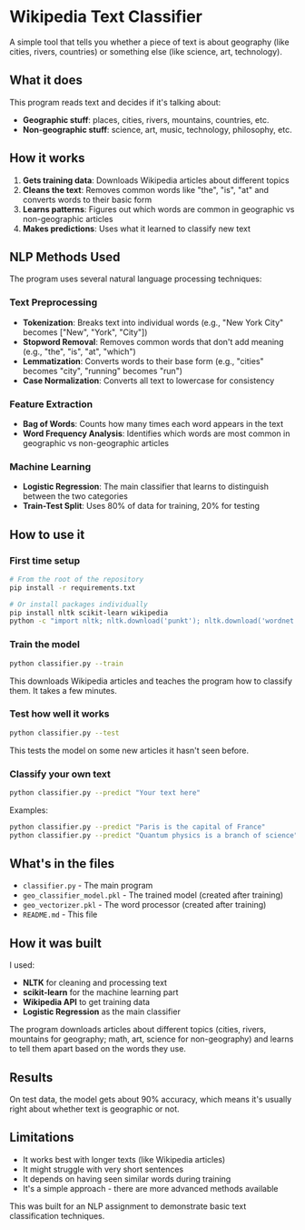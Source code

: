 # Wikipedia Text Classifier

A simple tool that tells you whether a piece of text is about geography (like cities, rivers, countries) or something else (like science, art, technology).

## What it does

This program reads text and decides if it's talking about:
- **Geographic stuff**: places, cities, rivers, mountains, countries, etc.
- **Non-geographic stuff**: science, art, music, technology, philosophy, etc.

## How it works

1. **Gets training data**: Downloads Wikipedia articles about different topics
2. **Cleans the text**: Removes common words like "the", "is", "at" and converts words to their basic form
3. **Learns patterns**: Figures out which words are common in geographic vs non-geographic articles
4. **Makes predictions**: Uses what it learned to classify new text

## NLP Methods Used

The program uses several natural language processing techniques:

### Text Preprocessing
- **Tokenization**: Breaks text into individual words (e.g., "New York City" becomes ["New", "York", "City"])
- **Stopword Removal**: Removes common words that don't add meaning (e.g., "the", "is", "at", "which")
- **Lemmatization**: Converts words to their base form (e.g., "cities" becomes "city", "running" becomes "run")
- **Case Normalization**: Converts all text to lowercase for consistency

### Feature Extraction
- **Bag of Words**: Counts how many times each word appears in the text
- **Word Frequency Analysis**: Identifies which words are most common in geographic vs non-geographic articles

### Machine Learning
- **Logistic Regression**: The main classifier that learns to distinguish between the two categories
- **Train-Test Split**: Uses 80% of data for training, 20% for testing

## How to use it

### First time setup
```bash
# From the root of the repository
pip install -r requirements.txt

# Or install packages individually
pip install nltk scikit-learn wikipedia
python -c "import nltk; nltk.download('punkt'); nltk.download('wordnet'); nltk.download('stopwords')"
```

### Train the model
```bash
python classifier.py --train
```
This downloads Wikipedia articles and teaches the program how to classify them. It takes a few minutes.

### Test how well it works
```bash
python classifier.py --test
```
This tests the model on some new articles it hasn't seen before.

### Classify your own text
```bash
python classifier.py --predict "Your text here"
```

Examples:
```bash
python classifier.py --predict "Paris is the capital of France"
python classifier.py --predict "Quantum physics is a branch of science"
```

## What's in the files

- `classifier.py` - The main program
- `geo_classifier_model.pkl` - The trained model (created after training)
- `geo_vectorizer.pkl` - The word processor (created after training)
- `README.md` - This file

## How it was built

I used:
- **NLTK** for cleaning and processing text
- **scikit-learn** for the machine learning part
- **Wikipedia API** to get training data
- **Logistic Regression** as the main classifier

The program downloads articles about different topics (cities, rivers, mountains for geography; math, art, science for non-geography) and learns to tell them apart based on the words they use.

## Results

On test data, the model gets about 90% accuracy, which means it's usually right about whether text is geographic or not.

## Limitations

- It works best with longer texts (like Wikipedia articles)
- It might struggle with very short sentences
- It depends on having seen similar words during training
- It's a simple approach - there are more advanced methods available

This was built for an NLP assignment to demonstrate basic text classification techniques. 